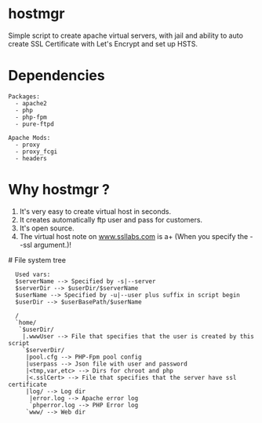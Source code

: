 # hostmgr
Simple script to create apache virtual servers, with jail and ability to auto create SSL Certificate with Let's Encrypt and set up HSTS.

# Dependencies
```
Packages:
  - apache2
  - php
  - php-fpm
  - pure-ftpd

Apache Mods:
  - proxy
  - proxy_fcgi
  - headers
```

# Why hostmgr ?

1. It's very easy to create virtual host in seconds.
2. It creates automatically ftp user and pass for customers.
3. It's open source.
4. The virtual host note on www.ssllabs.com is a+ (When you specify the --ssl argument.)!

# File system tree

```
  Used vars:
  $serverName --> Specified by -s|--server
  $serverDir --> $userDir/$serverName
  $userName --> Specified by -u|--user plus suffix in script begin
  $userDir --> $userBasePath/$userName
  
  /
  `home/
   `$userDir/
    |.wwwUser --> File that specifies that the user is created by this script
    `$serverDir/
     |pool.cfg --> PHP-Fpm pool config
     |userpass --> Json file with user and password
     |<tmp,var,etc> --> Dirs for chroot and php
     |<.sslCert> --> File that specifies that the server have ssl certificate
     |log/ --> Log dir
      |error.log --> Apache error log 
      `phperror.log --> PHP Error log
     `www/ --> Web dir 
```
